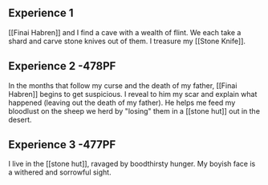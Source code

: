 ## Experience 1
[[Finai Habren]] and I find a cave with a wealth of flint. We each take a shard and carve stone knives out of them. I treasure my [[Stone Knife]].

## Experience 2 -478PF
In the months that follow my curse and the death of my father, [[Finai Habren]] begins to get suspicious. I reveal to him my scar and explain what happened (leaving out the death of my father). He helps me feed my bloodlust on the sheep we herd by "losing" them in a [[stone hut]] out in the desert.

## Experience 3 -477PF
I live in the [[stone hut]], ravaged by boodthirsty hunger. My boyish face is a withered and sorrowful sight.